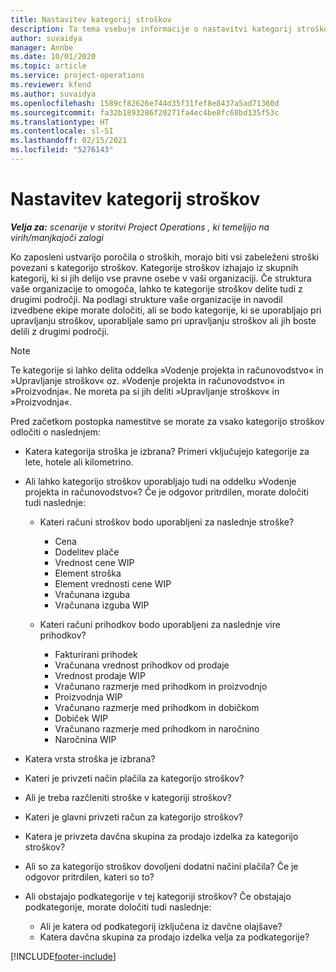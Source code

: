 ```yaml
---
title: Nastavitev kategorij stroškov
description: Ta tema vsebuje informacije o nastavitvi kategorij stroškov in skupnih kategorij za poročila o stroških.
author: suvaidya
manager: Annbe
ms.date: 10/01/2020
ms.topic: article
ms.service: project-operations
ms.reviewer: kfend
ms.author: suvaidya
ms.openlocfilehash: 1589cf82626e744d35f31fef8e8437a5ad71360d
ms.sourcegitcommit: fa32b1893286f20271fa4ec4be8fc68bd135f53c
ms.translationtype: HT
ms.contentlocale: sl-SI
ms.lasthandoff: 02/15/2021
ms.locfileid: "5276143"
---
```

# <a name="set-up-expense-categories"></a>Nastavitev kategorij stroškov

_**Velja za:** scenarije v storitvi Project Operations , ki temeljijo na virih/manjkajoči zalogi_

Ko zaposleni ustvarijo poročila o stroških, morajo biti vsi zabeleženi stroški povezani s kategorijo stroškov. Kategorije stroškov izhajajo iz skupnih kategorij, ki si jih delijo vse pravne osebe v vaši organizaciji. Če struktura vaše organizacije to omogoča, lahko te kategorije stroškov delite tudi z drugimi področji. Na podlagi strukture vaše organizacije in navodil izvedbene ekipe morate določiti, ali se bodo kategorije, ki se uporabljajo pri upravljanju stroškov, uporabljale samo pri upravljanju stroškov ali jih boste delili z drugimi področji.

> [!NOTE]
> Te kategorije si lahko delita oddelka »Vodenje projekta in računovodstvo« in »Upravljanje stroškov« oz. »Vodenje projekta in računovodstvo« in »Proizvodnja«. Ne moreta pa si jih deliti »Upravljanje stroškov« in »Proizvodnja«.

Pred začetkom postopka namestitve se morate za vsako kategorijo stroškov odločiti o naslednjem:

- Katera kategorija stroška je izbrana? Primeri vključujejo kategorije za lete, hotele ali kilometrino.
- Ali lahko kategorijo stroškov uporabljajo tudi na oddelku »Vodenje projekta in računovodstvo«? Če je odgovor pritrdilen, morate določiti tudi naslednje:

    - Kateri računi stroškov bodo uporabljeni za naslednje stroške?

        - Cena
        - Dodelitev plače
        - Vrednost cene WIP
        - Element stroška
        - Element vrednosti cene WIP
        - Vračunana izguba
        - Vračunana izguba WIP

    - Kateri računi prihodkov bodo uporabljeni za naslednje vire prihodkov?

        - Fakturirani prihodek
        - Vračunana vrednost prihodkov od prodaje
        - Vrednost prodaje WIP
        - Vračunano razmerje med prihodkom in proizvodnjo
        - Proizvodnja WIP
        - Vračunano razmerje med prihodkom in dobičkom
        - Dobiček WIP
        - Vračunano razmerje med prihodkom in naročnino
        - Naročnina WIP

- Katera vrsta stroška je izbrana?
- Kateri je privzeti način plačila za kategorijo stroškov?
- Ali je treba razčleniti stroške v kategoriji stroškov?
- Kateri je glavni privzeti račun za kategorijo stroškov?
- Katera je privzeta davčna skupina za prodajo izdelka za kategorijo stroškov?
- Ali so za kategorijo stroškov dovoljeni dodatni načini plačila? Če je odgovor pritrdilen, kateri so to?
- Ali obstajajo podkategorije v tej kategoriji stroškov? Če obstajajo podkategorije, morate določiti tudi naslednje:

    - Ali je katera od podkategorij izključena iz davčne olajšave?
    - Katera davčna skupina za prodajo izdelka velja za podkategorije?


[!INCLUDE[footer-include](../includes/footer-banner.md)]
